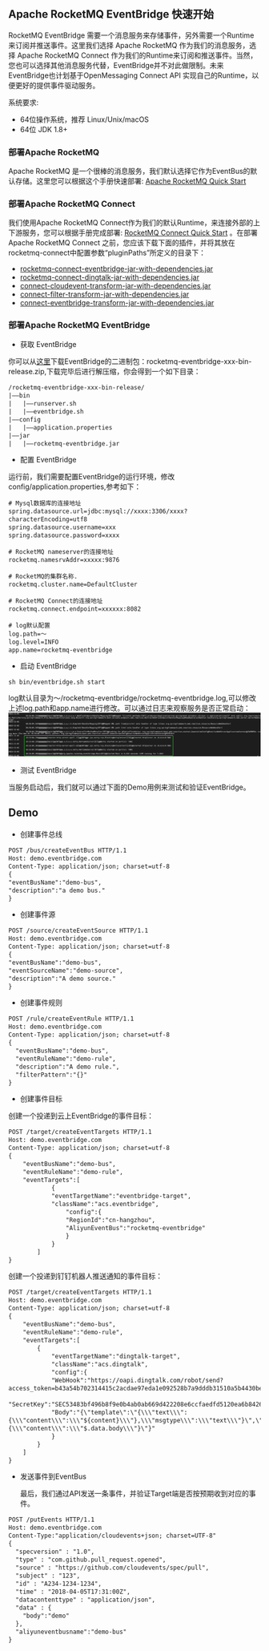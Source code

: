 ## Apache RocketMQ EventBridge 快速开始

RocketMQ EventBridge 需要一个消息服务来存储事件，另外需要一个Runtime来订阅并推送事件。这里我们选择 Apache RocketMQ 作为我们的消息服务，选择 Apache RocketMQ Connect 作为我们的Runtime来订阅和推送事件。当然，您也可以选择其他消息服务代替，EventBridge并不对此做限制。未来EventBridge也计划基于OpenMessaging Connect API 实现自己的Runtime，以便更好的提供事件驱动服务。


系统要求:
* 64位操作系统，推荐 Linux/Unix/macOS
* 64位 JDK 1.8+

### 部署Apache RocketMQ

Apache RocketMQ 是一个很棒的消息服务，我们默认选择它作为EventBus的默认存储。这里您可以根据这个手册快速部署: [Apache RocketMQ Quick Start](https://rocketmq.apache.org/docs/quick-start/)

### 部署Apache RocketMQ Connect

我们使用Apache RocketMQ Connect作为我们的默认Runtime，来连接外部的上下游服务，您可以根据手册完成部署: [RocketMQ Connect Quick Start](https://github.com/apache/rocketmq-connect) 。在部署 Apache RocketMQ Connect 之前，您应该下载下面的插件，并将其放在rocketmq-connect中配置参数“pluginPaths”所定义的目录下：


* [rocketmq-connect-eventbridge-jar-with-dependencies.jar](https://cn-hangzhou-eventbridge.oss-cn-hangzhou.aliyuncs.com/rocketmq-connect-eventbridge-0.0.1-SNAPSHOT-jar-with-dependencies.jar)
* [rocketmq-connect-dingtalk-jar-with-dependencies.jar](https://cn-hangzhou-eventbridge.oss-cn-hangzhou.aliyuncs.com/rocketmq-connect-dingtalk-1.0-SNAPSHOT-jar-with-dependencies.jar)
* [connect-cloudevent-transform-jar-with-dependencies.jar](https://cn-hangzhou-eventbridge.oss-cn-hangzhou.aliyuncs.com/connect-cloudevent-transform-1.0.0-SNAPSHOT-jar-with-dependencies.jar)
* [connect-filter-transform-jar-with-dependencies.jar](https://cn-hangzhou-eventbridge.oss-cn-hangzhou.aliyuncs.com/connect-filter-transform-1.0.0-SNAPSHOT-jar-with-dependencies.jar)
* [connect-eventbridge-transform-jar-with-dependencies.jar](https://cn-hangzhou-eventbridge.oss-cn-hangzhou.aliyuncs.com/connect-eventbridge-transform-1.0.0-SNAPSHOT-jar-with-dependencies.jar)

### 部署Apache RocketMQ EventBridge

* 获取 EventBridge

你可以从[这里](https://www.apache.org/dyn/closer.cgi?path=rocketmq/rocketmq-eventbridge/1.0.0/rocketmq-eventbridge-1.0.0-bin-release.zip)下载EventBridge的二进制包：rocketmq-eventbridge-xxx-bin-release.zip,下载完毕后进行解压缩，你会得到一个如下目录：
```text
/rocketmq-eventbridge-xxx-bin-release/
|——bin
|   |——runserver.sh
|   |——eventbridge.sh
|——config
|   |——application.properties
|——jar
|   |——rocketmq-eventbridge.jar
```
  

* 配置 EventBridge

运行前，我们需要配置EventBridge的运行环境，修改config/application.properties,参考如下：

```properties
# Mysql数据库的连接地址
spring.datasource.url=jdbc:mysql://xxxx:3306/xxxx?characterEncoding=utf8
spring.datasource.username=xxx
spring.datasource.password=xxxx

# RocketMQ nameserver的连接地址
rocketmq.namesrvAddr=xxxxx:9876

# RocketMQ的集群名称.
rocketmq.cluster.name=DefaultCluster

# RocketMQ Connect的连接地址
rocketmq.connect.endpoint=xxxxxx:8082

# log默认配置
log.path=～
log.level=INFO
app.name=rocketmq-eventbridge
```

* 启动 EventBridge
```shell
sh bin/eventbridge.sh start 
```
log默认目录为～/rocketmq-eventbridge/rocketmq-eventbridge.log,可以修改上述log.path和app.name进行修改。可以通过日志来观察服务是否正常启动：
![img.png](images/img.png)

* 测试 EventBridge

当服务启动后，我们就可以通过下面的Demo用例来测试和验证EventBridge。
  
## Demo

####

* 创建事件总线

```text
POST /bus/createEventBus HTTP/1.1
Host: demo.eventbridge.com
Content-Type: application/json; charset=utf-8
{
"eventBusName":"demo-bus",
"description":"a demo bus."
}
```

* 创建事件源
```text
POST /source/createEventSource HTTP/1.1
Host: demo.eventbridge.com
Content-Type: application/json; charset=utf-8
{
"eventBusName":"demo-bus",
"eventSourceName":"demo-source",
"description":"A demo source."
}
```

* 创建事件规则

```text
POST /rule/createEventRule HTTP/1.1
Host: demo.eventbridge.com
Content-Type: application/json; charset=utf-8
{
  "eventBusName":"demo-bus",
  "eventRuleName":"demo-rule",
  "description":"A demo rule.",
  "filterPattern":"{}"
}
```

* 创建事件目标

创建一个投递到云上EventBridge的事件目标：

```text
POST /target/createEventTargets HTTP/1.1
Host: demo.eventbridge.com
Content-Type: application/json; charset=utf-8
{
    "eventBusName":"demo-bus",
    "eventRuleName":"demo-rule",
    "eventTargets":[
            {
            "eventTargetName":"eventbridge-target",
            "className":"acs.eventbridge",
                "config":{
                "RegionId":"cn-hangzhou",
                "AliyunEventBus":"rocketmq-eventbridge"
                }
            }
        ]
}
```

创建一个投递到钉钉机器人推送通知的事件目标：

```text
POST /target/createEventTargets HTTP/1.1
Host: demo.eventbridge.com
Content-Type: application/json; charset=utf-8
{
    "eventBusName":"demo-bus",
    "eventRuleName":"demo-rule",
    "eventTargets":[
        {
            "eventTargetName":"dingtalk-target",
            "className":"acs.dingtalk",
            "config":{
            "WebHook":"https://oapi.dingtalk.com/robot/send?access_token=b43a54b702314415c2acdae97eda1e092528b7a9dddb31510a5b4430be2ef867",
            "SecretKey":"SEC53483bf496b8f9e0b4ab0ab669d422208e6ccfaedfd5120ea6b8426b9ecd47aa",
            "Body":"{\"template\":\"{\\\"text\\\":{\\\"content\\\":\\\"${content}\\\"},\\\"msgtype\\\":\\\"text\\\"}\",\"form\":\"TEMPLATE\",\"value\":\"{\\\"content\\\":\\\"$.data.body\\\"}\"}"
            }
        }
    ]
}
```

* 发送事件到EventBus
  
  最后，我们通过API发送一条事件，并验证Target端是否按预期收到对应的事件。
```text
POST /putEvents HTTP/1.1
Host: demo.eventbridge.com
Content-Type:"application/cloudevents+json; charset=UTF-8"
{
  "specversion" : "1.0",
  "type" : "com.github.pull_request.opened",
  "source" : "https://github.com/cloudevents/spec/pull",
  "subject" : "123",
  "id" : "A234-1234-1234",
  "time" : "2018-04-05T17:31:00Z",
  "datacontenttype" : "application/json",
  "data" : {
    "body":"demo"
  },
  "aliyuneventbusname":"demo-bus"
}
```
